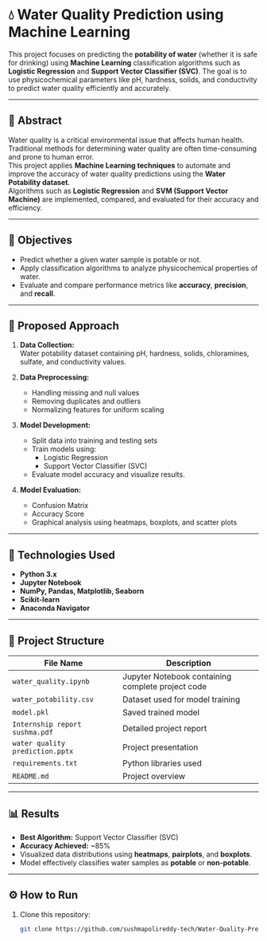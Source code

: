 # 💧 Water Quality Prediction using Machine Learning

This project focuses on predicting the **potability of water** (whether it is safe for drinking) using **Machine Learning** classification algorithms such as **Logistic Regression** and **Support Vector Classifier (SVC)**. The goal is to use physicochemical parameters like pH, hardness, solids, and conductivity to predict water quality efficiently and accurately.

---

## 🧠 **Abstract**
Water quality is a critical environmental issue that affects human health. Traditional methods for determining water quality are often time-consuming and prone to human error.  
This project applies **Machine Learning techniques** to automate and improve the accuracy of water quality predictions using the **Water Potability dataset**.  
Algorithms such as **Logistic Regression** and **SVM (Support Vector Machine)** are implemented, compared, and evaluated for their accuracy and efficiency.

---

## 🎯 **Objectives**
- Predict whether a given water sample is potable or not.  
- Apply classification algorithms to analyze physicochemical properties of water.  
- Evaluate and compare performance metrics like **accuracy**, **precision**, and **recall**.

---

## 🧩 **Proposed Approach**
1. **Data Collection:**  
   Water potability dataset containing pH, hardness, solids, chloramines, sulfate, and conductivity values.

2. **Data Preprocessing:**  
   - Handling missing and null values  
   - Removing duplicates and outliers  
   - Normalizing features for uniform scaling  

3. **Model Development:**  
   - Split data into training and testing sets  
   - Train models using:
     - Logistic Regression  
     - Support Vector Classifier (SVC)  
   - Evaluate model accuracy and visualize results.

4. **Model Evaluation:**  
   - Confusion Matrix  
   - Accuracy Score  
   - Graphical analysis using heatmaps, boxplots, and scatter plots

---

## 🧪 **Technologies Used**
- **Python 3.x**
- **Jupyter Notebook**
- **NumPy, Pandas, Matplotlib, Seaborn**
- **Scikit-learn**
- **Anaconda Navigator**

---

## 📂 **Project Structure**
| File Name | Description |
|------------|-------------|
| `water_quality.ipynb` | Jupyter Notebook containing complete project code |
| `water_potability.csv` | Dataset used for model training |
| `model.pkl` | Saved trained model |
| `Internship report sushma.pdf` | Detailed project report |
| `water quality prediction.pptx` | Project presentation |
| `requirements.txt` | Python libraries used |
| `README.md` | Project overview |

---

## 📊 **Results**
- **Best Algorithm:** Support Vector Classifier (SVC)  
- **Accuracy Achieved:** ~85%  
- Visualized data distributions using **heatmaps**, **pairplots**, and **boxplots**.  
- Model effectively classifies water samples as **potable** or **non-potable**.

---

## ⚙️ **How to Run**
1. Clone this repository:
   ```bash
   git clone https://github.com/sushmapolireddy-tech/Water-Quality-Prediction-ML.git
